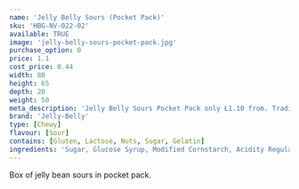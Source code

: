 ```yaml
---
name: 'Jelly Belly Sours (Pocket Pack)'
sku: 'HBG-NV-022-02'
available: TRUE
image: 'jelly-belly-sours-pocket-pack.jpg'
purchase_option: 0
price: 1.1
cost_price: 0.44
width: 80
height: 65
depth: 20
weight: 50
meta_description: 'Jelly Belly Sours Pocket Pack only Ł1.10 from. Traditional sweets and more at Humbugs Confectionery Store. Specialists in satisfying your sweet tooth!"'
brand: 'Jelly-Belly'
type: [Chewy]
flavour: [Sour]
contains: [Gluten, Lactose, Nuts, Sugar, Gelatin]
ingredients: 'Sugar, Glucose Syrup, Modified Cornstarch, Acidity Regulators: (E297, E325, E330, E331), Apple Juice Concentrate, Strawberry Puree, Blueberry Puree, Grape Juice Concentrate, Lemon Puree, Cherry Juice Concentrate, Raspberry Puree, Peach Puree Concentrate, Orange Puree, Natural and Artificial Flavourings, Colours (E100, E102 [Tartrazine], E110, E129, E132, E133, E150D, E171), Glazing Agents (E901, E903, E904)'
---
```

Box of jelly bean sours in pocket pack.